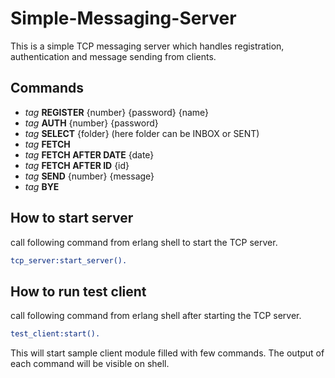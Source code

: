 Simple-Messaging-Server
=======================

This is a simple TCP messaging server which handles registration, authentication and message sending from clients.

Commands
--------
 - *tag* **REGISTER** {number} {password} {name}
 - *tag* **AUTH** {number} {password}
 - *tag* **SELECT** {folder} (here folder can be INBOX or SENT)
 - *tag* **FETCH**
 - *tag* **FETCH AFTER DATE** {date}
 - *tag* **FETCH AFTER ID** {id}
 - *tag* **SEND** {number} {message}
 - *tag* **BYE**

How to start server
-------------
call following command from erlang shell to start the TCP server.  

```erlang
tcp_server:start_server().
```

How to run test client
-------------------
call following command from erlang shell after starting the TCP server.  

```erlang
test_client:start().
```

This will start sample client module filled with few commands. The output of each command will be visible on shell.